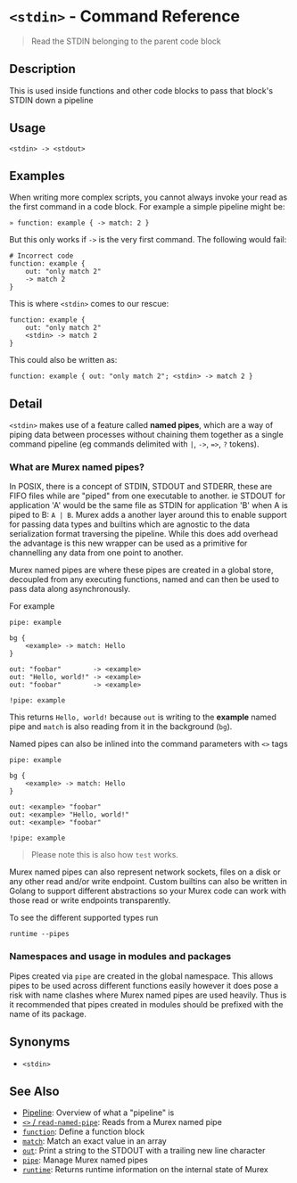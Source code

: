 # `<stdin>`  - Command Reference

> Read the STDIN belonging to the parent code block

## Description

This is used inside functions and other code blocks to pass that block's
STDIN down a pipeline

## Usage

```
<stdin> -> <stdout>
```

## Examples

When writing more complex scripts, you cannot always invoke your read as the
first command in a code block. For example a simple pipeline might be:

```
» function: example { -> match: 2 }
```

But this only works if `->` is the very first command. The following would
fail:

```
# Incorrect code
function: example {
    out: "only match 2"
    -> match 2
}
```

This is where `<stdin>` comes to our rescue:

```
function: example {
    out: "only match 2"
    <stdin> -> match 2
}
```

This could also be written as:

```
function: example { out: "only match 2"; <stdin> -> match 2 }
```

## Detail

`<stdin>` makes use of a feature called **named pipes**, which are a way of
piping data between processes without chaining them together as a single
command pipeline (eg commands delimited with `|`, `->`, `=>`, `?` tokens).

### What are Murex named pipes?

In POSIX, there is a concept of STDIN, STDOUT and STDERR, these are FIFO files
while are "piped" from one executable to another. ie STDOUT for application 'A'
would be the same file as STDIN for application 'B' when A is piped to B:
`A | B`. Murex adds a another layer around this to enable support for passing
data types and builtins which are agnostic to the data serialization format
traversing the pipeline. While this does add overhead the advantage is this new
wrapper can be used as a primitive for channelling any data from one point to
another.

Murex named pipes are where these pipes are created in a global store,
decoupled from any executing functions, named and can then be used to pass
data along asynchronously.

For example

```
pipe: example

bg {
    <example> -> match: Hello
}

out: "foobar"        -> <example>
out: "Hello, world!" -> <example>
out: "foobar"        -> <example>

!pipe: example
```

This returns `Hello, world!` because `out` is writing to the **example** named
pipe and `match` is also reading from it in the background (`bg`).

Named pipes can also be inlined into the command parameters with `<>` tags

```
pipe: example

bg {
    <example> -> match: Hello
}

out: <example> "foobar"
out: <example> "Hello, world!"
out: <example> "foobar"

!pipe: example
```

> Please note this is also how `test` works.

Murex named pipes can also represent network sockets, files on a disk or any
other read and/or write endpoint. Custom builtins can also be written in Golang
to support different abstractions so your Murex code can work with those read
or write endpoints transparently.

To see the different supported types run

```
runtime --pipes
```

### Namespaces and usage in modules and packages

Pipes created via `pipe` are created in the global namespace. This allows pipes
to be used across different functions easily however it does pose a risk with
name clashes where Murex named pipes are used heavily. Thus is it recommended
that pipes created in modules should be prefixed with the name of its package.

## Synonyms

* `<stdin>`


## See Also

* [Pipeline](../user-guide/pipeline.md):
  Overview of what a "pipeline" is
* [`<>` / `read-named-pipe`](../commands/namedpipe.md):
  Reads from a Murex named pipe
* [`function`](../commands/function.md):
  Define a function block
* [`match`](../commands/match.md):
  Match an exact value in an array
* [`out`](../commands/out.md):
  Print a string to the STDOUT with a trailing new line character
* [`pipe`](../commands/pipe.md):
  Manage Murex named pipes
* [`runtime`](../commands/runtime.md):
  Returns runtime information on the internal state of Murex